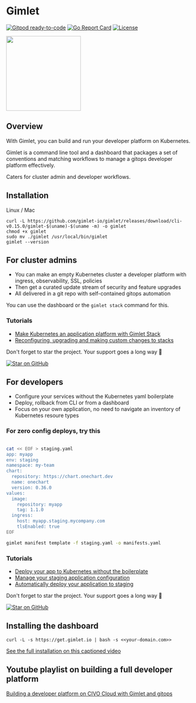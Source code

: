 # Gimlet

[![Gitpod ready-to-code](https://img.shields.io/badge/Gitpod-ready--to--code-blue?logo=gitpod)](https://gitpod.io/#https://github.com/gimlet-io/gimlet-cli)
[![Go Report Card](https://goreportcard.com/badge/github.com/gimlet-io/gimlet-cli)](https://goreportcard.com/report/github.com/gimlet-io/gimlet-cli)
[![License](https://img.shields.io/badge/License-Apache%202.0-blue.svg)](https://opensource.org/licenses/Apache-2.0)


<img src="Gimlet.svg" width="200"/>

## Overview

With Gimlet, you can build and run your developer platform on Kubernetes.

Gimlet is a command line tool and a dashboard that packages a set of conventions and matching workflows to manage a gitops developer platform effectively.

Caters for cluster admin and developer workflows.

## Installation

Linux / Mac

```console
curl -L https://github.com/gimlet-io/gimlet/releases/download/cli-v0.15.0/gimlet-$(uname)-$(uname -m) -o gimlet
chmod +x gimlet
sudo mv ./gimlet /usr/local/bin/gimlet
gimlet --version
```

## For cluster admins
- You can make an empty Kubernetes cluster a developer platform with ingress, observability, SSL, policies
- Then get a curated update stream of security and feature upgrades
- All delivered in a git repo with self-contained gitops automation

You can use the dashboard or the `gimlet stack` command for this.

### Tutorials
- [Make Kubernetes an application platform with Gimlet Stack](https://gimlet.io/docs/make-kubernetes-an-application-platform-with-gimlet-stack/)
- [Reconfiguring, upgrading and making custom changes to stacks](https://gimlet.io/docs/reconfiguring-upgrading-and-making-custom-changes-to-stacks/)

Don't forget to star the project. Your support goes a long way 🙏

[![Star on GitHub](https://img.shields.io/github/stars/gimlet-io/gimlet.svg?style=social)](https://github.com/gimlet-io/gimlet/stargazers)

## For developers
- Configure your services without the Kubernetes yaml boilerplate
- Deploy, rollback from CLI or from a dashboard
- Focus on your own application, no need to navigate an inventory of Kubernetes resoure types


### For zero config deploys, try this

```bash

cat << EOF > staging.yaml
app: myapp
env: staging
namespace: my-team
chart:
  repository: https://chart.onechart.dev
  name: onechart
  version: 0.36.0
values:
  image:
    repository: myapp
    tag: 1.1.0
  ingress:
    host: myapp.staging.mycompany.com
    tlsEnabled: true
EOF

gimlet manifest template -f staging.yaml -o manifests.yaml
```

### Tutorials

- [Deploy your app to Kubernetes without the boilerplate](https://gimlet.io/docs/deploy-your-app-to-kubernetes-without-the-boilerplate/)
- [Manage your staging application configuration](https://gimlet.io/docs/manage-your-staging-application-configuration/)
- [Automatically deploy your application to staging](https://gimlet.io/docs/automatically-deploy-your-application-to-staging/)

Don't forget to star the project. Your support goes a long way 🙏

[![Star on GitHub](https://img.shields.io/github/stars/gimlet-io/gimlet.svg?style=social)](https://github.com/gimlet-io/gimlet/stargazers)

## Installing the dashboard

```
curl -L -s https://get.gimlet.io | bash -s <<your-domain.com>>
```

[See the full installation on this captioned video](https://youtu.be/HFjv7_08oP0)

## Youtube playlist on building a full developer platform

[Building a developer platform on CIVO Cloud with Gimlet and gitops](https://youtube.com/playlist?list=PLjJkiSWPwuPJeIEOn5BWMFdxSSpiQPQ4P)

